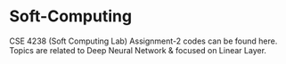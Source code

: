 # Soft-Computing
CSE 4238 (Soft Computing Lab) Assignment-2 codes can be found here. 
Topics are related to Deep Neural Network & focused on Linear Layer.
